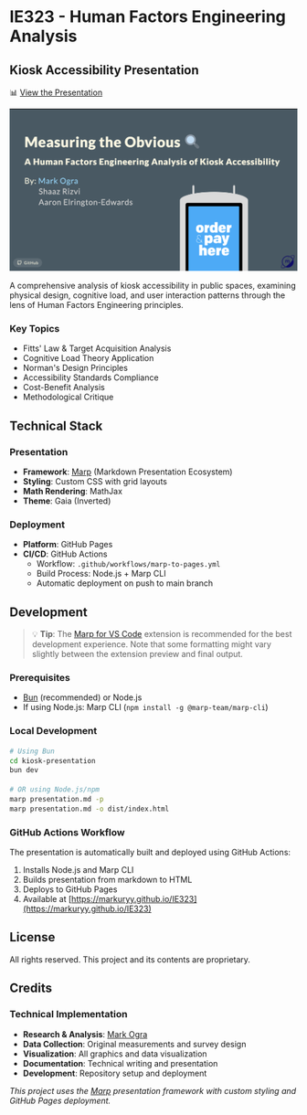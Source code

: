# IE323 - Human Factors Engineering Analysis

## Kiosk Accessibility Presentation
📊 [View the Presentation](https://markuryy.github.io/IE323)

<a href="https://markuryy.github.io/IE323" target="_blank" rel="noopener noreferrer"><img src="kiosk-presentation/assets/thumbnail.png" alt="Thumbnail" /></a>

A comprehensive analysis of kiosk accessibility in public spaces, examining physical design, cognitive load, and user interaction patterns through the lens of Human Factors Engineering principles.

### Key Topics
- Fitts' Law & Target Acquisition Analysis
- Cognitive Load Theory Application
- Norman's Design Principles
- Accessibility Standards Compliance
- Cost-Benefit Analysis
- Methodological Critique


## Technical Stack

### Presentation
- **Framework**: [Marp](https://marp.app/) (Markdown Presentation Ecosystem)
- **Styling**: Custom CSS with grid layouts
- **Math Rendering**: MathJax
- **Theme**: Gaia (Inverted)

### Deployment
- **Platform**: GitHub Pages
- **CI/CD**: GitHub Actions
  - Workflow: `.github/workflows/marp-to-pages.yml`
  - Build Process: Node.js + Marp CLI
  - Automatic deployment on push to main branch

## Development

> 💡 **Tip**: The [Marp for VS Code](https://marketplace.visualstudio.com/items?itemName=marp-team.marp-vscode) extension is recommended for the best development experience. Note that some formatting might vary slightly between the extension preview and final output.

### Prerequisites
- [Bun](https://bun.sh/) (recommended) or Node.js
- If using Node.js: Marp CLI (`npm install -g @marp-team/marp-cli`)

### Local Development
```bash
# Using Bun
cd kiosk-presentation
bun dev

# OR using Node.js/npm
marp presentation.md -p
marp presentation.md -o dist/index.html
```

### GitHub Actions Workflow
The presentation is automatically built and deployed using GitHub Actions:
1. Installs Node.js and Marp CLI
2. Builds presentation from markdown to HTML
3. Deploys to GitHub Pages
4. Available at [https://markuryy.github.io/IE323](https://markuryy.github.io/IE323)

## License
All rights reserved. This project and its contents are proprietary.

## Credits

### Technical Implementation
- **Research & Analysis**: [Mark Ogra](https://markury.dev)
- **Data Collection**: Original measurements and survey design
- **Visualization**: All graphics and data visualization
- **Documentation**: Technical writing and presentation
- **Development**: Repository setup and deployment

*This project uses the [Marp](https://marp.app/) presentation framework with custom styling and GitHub Pages deployment.*